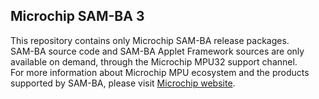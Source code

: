Microchip SAM-BA 3
------------------
  
This repository contains only Microchip SAM-BA release packages.  
SAM-BA source code and SAM-BA Applet Framework sources are only available on demand, through the Microchip MPU32 support channel.  
For more information about Microchip MPU ecosystem and the products supported by SAM-BA, please visit [Microchip website](http://www.microchip.com).  
